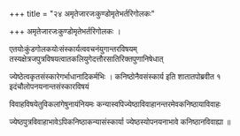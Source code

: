 +++
title = "२४ अमृतेजारजःकुण्डोमृतेभर्तरिगोलकः"

+++
अमृतेजारजःकुण्डोमृतेभर्तरिगोलकः ।

एतयोःकुंडगोलकयोःसंस्कार्यत्ववचनंयुगान्तरविषयम् तस्यक्षेत्रजपुत्रविषयत्वातकलियुगेदत्तौरसातिरिक्तपुणानिषेधात्

ज्येष्ठेत्वकृतसंस्कारेगर्भाधानादिकर्मभिः । कनिष्ठोनैवसंस्कार्य इति शातातपोब्रवीत १ इदंचौलोपनयनान्तसंस्कारविषयं

विवाहविषयेतुविकलांगेषुनायंनियमः कन्यास्वपिज्येष्ठाविवाहानन्तरमेवकनिष्ठायाविवाहः

ज्येष्ठपुत्रविवाहाभावेऽपिकनिष्ठाकन्यासंस्कार्या ज्येष्ठस्योपनयनाभावे कनिष्ठानविवाह्या ॥
